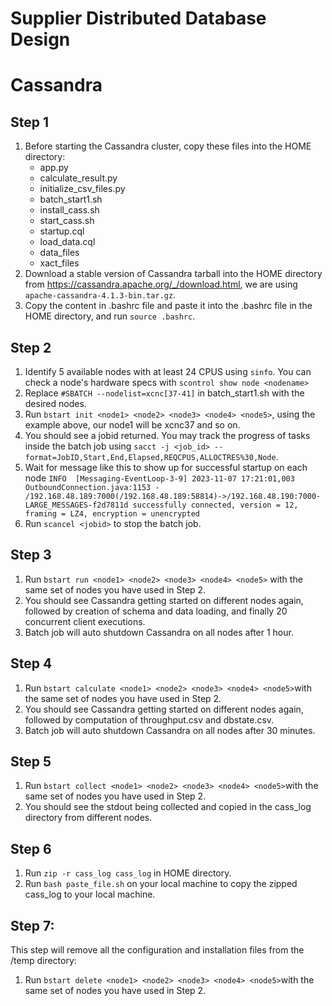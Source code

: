# Supplier Distributed Database Design

# Cassandra
## Step 1
1. Before starting the Cassandra cluster, copy these files into the HOME directory:
   - app.py
   - calculate_result.py
   - initialize_csv_files.py
   - batch_start1.sh
   - install_cass.sh
   - start_cass.sh
   - startup.cql
   - load_data.cql
   - data_files
   - xact_files
2. Download a stable version of Cassandra tarball into the HOME directory from https://cassandra.apache.org/_/download.html, we are using ```apache-cassandra-4.1.3-bin.tar.gz```.
3. Copy the content in .bashrc file and paste it into the .bashrc file in the HOME directory, and run ```source .bashrc```.

## Step 2
1. Identify 5 available nodes with at least 24 CPUS using ```sinfo```. You can check a node's hardware specs with ```scontrol show node <nodename>```
2. Replace ```#SBATCH --nodelist=xcnc[37-41]``` in batch_start1.sh with the desired nodes.
3. Run ```bstart init <node1> <node2> <node3> <node4> <node5>```, using the example above, our node1 will be xcnc37 and so on.
4. You should see a jobid returned. You may track the progress of tasks inside the batch job using ```sacct -j <job_id> --format=JobID,Start,End,Elapsed,REQCPUS,ALLOCTRES%30,Node```.
5. Wait for message like this to show up for successful startup on each node ```INFO  [Messaging-EventLoop-3-9] 2023-11-07 17:21:01,003 OutboundConnection.java:1153 - /192.168.48.189:7000(/192.168.48.189:58814)->/192.168.48.190:7000-LARGE_MESSAGES-f2d7811d successfully connected, version = 12, framing = LZ4, encryption = unencrypted```
6. Run ```scancel <jobid>``` to stop the batch job.

## Step 3
1. Run ```bstart run <node1> <node2> <node3> <node4> <node5>``` with the same set of nodes you have used in Step 2.
2. You should see Cassandra getting started on different nodes again, followed by creation of schema and data loading, and finally 20 concurrent client executions.
3. Batch job will auto shutdown Cassandra on all nodes after 1 hour.

## Step 4
1. Run ```bstart calculate <node1> <node2> <node3> <node4> <node5>```with the same set of nodes you have used in Step 2.
2. You should see Cassandra getting started on different nodes again, followed by computation of throughput.csv and dbstate.csv.
3. Batch job will auto shutdown Cassandra on all nodes after 30 minutes.

## Step 5
1. Run ```bstart collect <node1> <node2> <node3> <node4> <node5>```with the same set of nodes you have used in Step 2.
2. You should see the stdout being collected and copied in the cass_log directory from different nodes.

## Step 6
1. Run ```zip -r cass_log cass_log``` in HOME directory.
2. Run ```bash paste_file.sh``` on your local machine to copy the zipped cass_log to your local machine.

## Step 7:
This step will remove all the configuration and installation files from the /temp directory:
1. Run ```bstart delete <node1> <node2> <node3> <node4> <node5>```with the same set of nodes you have used in Step 2.
